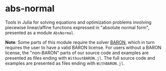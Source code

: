 # abs-normal
Tools in Julia for solving equations and optimization problems involving piecewise linear/affine functions expressed in "absolute normal form", presented as a module `AbsNormal`.

**Note**: Some parts of this module require the solver [BARON](https://github.com/jump-dev/BARON.jl), which in turn requires the user to have a valid BARON license. For users without a BARON license, the "non-BARON" parts of our source code and examples are presented as files ending with `WithoutBARON.jl`. The full source code and examples are presented as files ending with `WithBARON.jl`.
